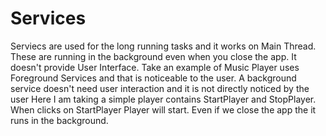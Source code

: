 # Services
Serviecs are used for the long running tasks and it works on Main Thread.
These are running in the background even when you close the app.
It doesn't provide User Interface.
Take an example of Music Player uses Foreground Services and that is noticeable to the user.
A background service doesn't need user interaction and it is not directly noticed by the user
Here I am taking a simple player contains StartPlayer and StopPlayer.
When clicks on StartPlayer Player will start.
Even if we close the app the it runs in the background.
